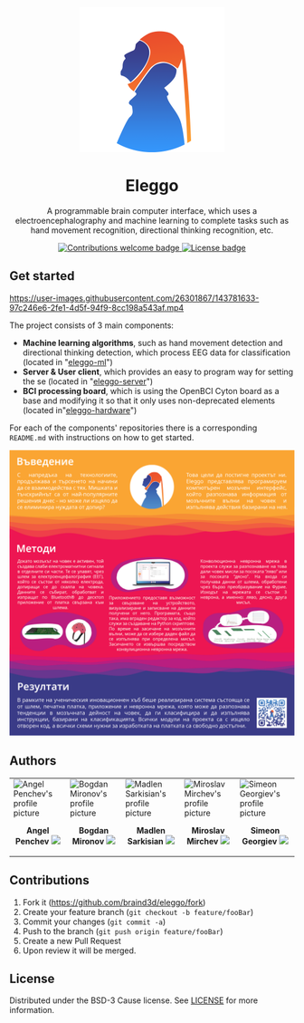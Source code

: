 <p align="center">
  <img width=256px src="./docs/promotional/logo.png" />
  <h1 align="center">Eleggo</h1>
  <p align="center">
    A programmable brain computer interface, which uses a electroencephalography and machine learning to complete tasks such as hand movement recognition, directional thinking recognition, etc.
  </p>
</p>

<p align="center">
    <a href="https://github.com/braind3d/Eleggo/fork">
        <img src="https://img.shields.io/badge/contributions-welcome-brightgreen.svg?color=FAA533&style=flat-square" alt="Contributions welcome badge" />
    </a>
    <a href="LICENSE">
        <img src="https://img.shields.io/github/license/braind3d/eleggo?color=FAA533&style=flat-square" alt="License badge" />
    </a>
</p>

## Get started


https://user-images.githubusercontent.com/26301867/143781633-97c246e6-2fe1-4d5f-94f9-8cc198a543af.mp4


The project consists of 3 main components:
- **Machine learning algorithms**, such as hand movement detection and directional thinking detection, which process EEG data for classification (located in "[eleggo-ml](https://github.com/braind3d/eleggo-ml)")
- **Server & User client**, which provides an easy to program way for setting the se (located in "[eleggo-server](https://github.com/braind3d/eleggo-server)")
- **BCI processing board**, which is using the OpenBCI Cyton board as a base and modifying it so that it only uses non-deprecated elements (located in"[eleggo-hardware](https://github.com/braind3d/eleggo-hardware)")

For each of the components' repositories there is a corresponding `README.md` with instructions on how to get started.

<p align="center">
    <img src="./docs/promotional/poster.png" alt="Eleggo poster" />
</p>

## Authors
<table width="100%">

  <tr>
    <td>
        <img width="500px" src="https://github.com/angel-penchev.png" alt="Angel Penchev's profile picture" />
        <p align="center">
            <b>Angel Penchev</b>
            <a href="https://github.com/angel-penchev/">
                <img src="https://img.shields.io/badge/GitHub-100000?style=flat-square&logo=github&logoColor=white" />
            </a>
        </p>
    </td>
    <td>
        <img width="500px" src="https://github.com/bogdanmironov.png" alt="Bogdan Mironov's profile picture" />
        <p align="center">
            <b>Bogdan Mironov</b>
            <a href="https://github.com/bogdanmironov/">
                <img src="https://img.shields.io/badge/GitHub-100000?style=flat-square&logo=github&logoColor=white" />
            </a>
        </p>
    </td>
    <td>
        <img width="500px" src="https://github.com/Maddie02.png" alt="Madlen Sarkisian's profile picture" />
        <p align="center">
            <b>Madlen Sarkisian</b>
            <a href="https://github.com/Maddie02/">
                <img src="https://img.shields.io/badge/GitHub-100000?style=flat-square&logo=github&logoColor=white" />
            </a>
        </p>
    </td>
    <td>
        <img width="500px" src="https://github.com/Miro-02.png" alt="Miroslav Mirchev's profile picture" />
        <p align="center">
            <b>Miroslav Mirchev</b>
            <a href="https://github.com/Miro-02/">
                <img src="https://img.shields.io/badge/GitHub-100000?style=flat-square&logo=github&logoColor=white" />
            </a>
        </p>
    </td>
    <td>
        <img width="500px" src="https://github.com/simo1209.png" alt="Simeon Georgiev's profile picture" />
        <p align="center">
            <b>Simeon Georgiev</b>
            <a href="https://github.com/simo1209/">
                <img src="https://img.shields.io/badge/GitHub-100000?style=flat-square&logo=github&logoColor=white" />
            </a>
        </p>
    </td>
  </tr>
</table>


## Contributions
1. Fork it (<https://github.com/braind3d/eleggo/fork>)
2. Create your feature branch (`git checkout -b feature/fooBar`)
3. Commit your changes (`git commit -a`)
4. Push to the branch (`git push origin feature/fooBar`)
5. Create a new Pull Request
6. Upon review it will be merged.


## License
Distributed under the BSD-3 Cause license. See [LICENSE](LICENSE) for more information.
